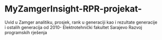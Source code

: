 # MyZamgerInsight-RPR-projekat-
Uvid u Zamger analitiku, prosjek, rank u generaciji kao i rezultate generacije i ostalih generacija od 2010-
Elektrotehnički fakultet Sarajevo
Razvoj programskih rješenja




